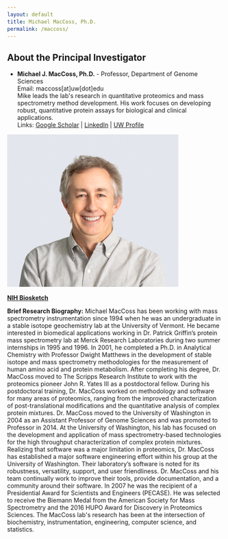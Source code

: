 ```yaml
---
layout: default
title: Michael MacCoss, Ph.D.
permalink: /maccoss/
---
```


## About the Principal Investigator

- **Michael J. MacCoss, Ph.D.** - Professor, Department of Genome Sciences  
  Email: maccoss[at]uw[dot]edu  
  Mike leads the lab's research in quantitative proteomics and mass spectrometry method development. His work focuses on developing robust, quantitative protein assays for biological and clinical applications.  
  Links: [Google Scholar](https://scholar.google.com/citations?user=icweOB0AAAAJ&hl=en) | [LinkedIn](https://www.linkedin.com/in/maccoss/) | [UW Profile](https://www.gs.washington.edu/faculty/maccoss.htm)

![Michael MacCoss](../assets/images/people/mike-maccoss.jpg)

[**NIH Biosketch**](../assets/Biosketch_MacCoss.docx)

**Brief Research Biography:** <lf/>
Michael MacCoss has been working with mass spectrometry instrumentation since 1994 when he was an undergraduate in a stable isotope geochemistry lab at the University of Vermont. He became interested in biomedical applications working in Dr. Patrick Griffin’s protein mass spectrometry lab at Merck Research Laboratories during two summer internships in 1995 and 1996. In 2001, he completed a Ph.D. in Analytical Chemistry with Professor Dwight Matthews in the development of stable isotope and mass spectrometry methodologies for the measurement of human amino acid and protein metabolism. After completing his degree, Dr. MacCoss moved to The Scripps Research Institute to work with the proteomics pioneer John R. Yates III as a postdoctoral fellow. During his postdoctoral training, Dr. MacCoss worked on methodology and software for many areas of proteomics, ranging from the improved characterization of post-translational modifications and the quantitative analysis of complex protein mixtures. Dr. MacCoss moved to the University of Washington in 2004 as an Assistant Professor of Genome Sciences and was promoted to Professor in 2014. At the University of Washington, his lab has focused on the development and application of mass spectrometry-based technologies for the high throughput characterization of complex protein mixtures. Realizing that software was a major limitation in proteomics, Dr. MacCoss has established a major software engineering effort within his group at the University of Washington. Their laboratory’s software is noted for its robustness, versatility, support, and user friendliness. Dr. MacCoss and his team continually work to improve their tools, provide documentation, and a community around their software. In 2007 he was the recipient of a Presidential Award for Scientists and Engineers (PECASE). He was selected to receive the Biemann Medal from the American Society for Mass Spectrometry and the 2016 HUPO Award for Discovery in Proteomics Sciences. The MacCoss lab's research has been at the intersection of biochemistry, instrumentation, engineering, computer science, and statistics.

